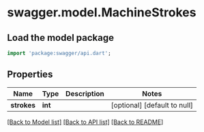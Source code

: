 # swagger.model.MachineStrokes

## Load the model package
```dart
import 'package:swagger/api.dart';
```

## Properties
Name | Type | Description | Notes
------------ | ------------- | ------------- | -------------
**strokes** | **int** |  | [optional] [default to null]

[[Back to Model list]](../README.md#documentation-for-models) [[Back to API list]](../README.md#documentation-for-api-endpoints) [[Back to README]](../README.md)

